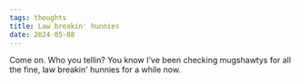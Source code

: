 ```yaml
---
tags: thoughts
title: Law breakin' hunnies
date: 2024-05-08
---
```


Come on. Who you tellin? You know I've been checking mugshawtys for all the fine, law breakin' hunnies for a while now.
